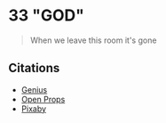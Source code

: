 # 33 "GOD"

> When we leave this room it's gone

## Citations
- [Genius](https://genius.com/Bon-iver-33-god-lyrics)
- [Open Props](https://open-props.style/)
- [Pixaby](https://pixabay.com/)